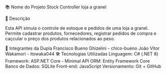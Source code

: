 📚 Nome do Projeto
Stock Controller loja a granel

🧾 Descrição


Esta API simula o controle de estoque e pedidos de uma loja a granel. Permite cadastrar produtos, fornecedores, registrar pedidos de compra e caçcular o preço dos produtos relacionados ao peso.

👥 Integrantes da Dupla
Francisco Bueno Ghizelini - chico-bueno
João Vitor Wakamori - itowaka044
🛠️ Tecnologias Utilizadas
Linguagem: C# (.NET 8)
Framework: ASP.NET Core - Minimal API
ORM: Entity Framework Core
Banco de Dados: SQLite
Front-end: JavaScript
Versionamento: Git + GitHub

